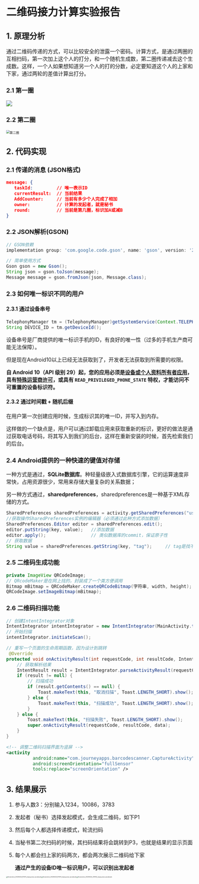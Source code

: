 # 二维码接力计算实验报告

## 1. 原理分析

通过二维码传递的方式，可以比较安全的泄露一个密码。计算方式，是通过两圈的互相扫码，第一次加上这个人的打分，和一个随机生成数，第二圈传递减去这个生成数。这样，一个人如果想知道另一个人的打的分数，必定要知道这个人的上家和下家，通过两轮的差值计算出打分。

### 2.1 第一圈

<img src="https://s2.loli.net/2022/04/25/z3QEarUs6p4H5Om.png" >

### 2.2 第二圈

<img src="D:\software\Microsoft_office\OneDrive\桌面\第二圈.png" alt="第二圈" style="zoom:60%;" />

## 2. 代码实现

### 2.1 传递的消息 (JSON格式)

```json
message: {
   taskId:         // 唯一表示ID
   currentResult:  // 当前结果
   AddCounter:     // 当前有多少个人完成了相加
   owner:		   // 计算的发起者，就是秘书
   round:		   // 当前是第几圈，标识加A或减B
}
```

### 2.2 JSON解析(GSON)

```groovy
// GSON依赖
implementation group: 'com.google.code.gson', name: 'gson', version: '2.8.6'
```

```java
// 简单使用方式
Gson gson = new Gson();
String json = gson.toJson(message);
Message message = gson.fromJson(json, Message.class);
```

### 2.3 如何唯一标识不同的用户

#### 2.3.1 通过设备串号

```java
TelephonyManager tm = (TelephonyManager)getSystemService(Context.TELEPHONY_SERVICE); 
String DEVICE_ID = tm.getDeviceId();  
```

设备串号是厂商提供的唯一标识手机的ID，有良好的唯一性（过多的手机生产商可能无法保障）。

但是现在Android10以上已经无法获取到了，开发者无法获取到所需要的权限。

<strong>自 Android 10（API 级别 29）起，您的应用必须是[设备或个人资料所有者应用](https://source.android.google.cn/devices/tech/admin/managed-profiles#device_administration)，具有[特殊运营商许可](https://source.android.google.cn/devices/tech/config/uicc)，或具有 `READ_PRIVILEGED_PHONE_STATE` 特权，才能访问不可重置的设备标识符。</strong>

#### 2.3.2 通过时间戳 + 随机后缀

在用户第一次创建应用时候，生成标识其的唯一ID，并写入到内存。

这样做的一个缺点是，用户可以通过卸载应用来获取重新的标识，更好的做法是通过获取电话号码，将其写入到我们的后台，这样在重新安装的时候，首先检索我们的后台。

### 2.4 Android提供的一种快速的键值对存储

一种方式是通过，<b>SQLite数据库</b>。种轻量级嵌入式数据库引擎，它的运算速度非常快，占用资源很少，常用来存储大量复杂的关系数据；

另一种方式通过，<b>sharedpreferences</b>，sharedpreferences是一种基于XML存储的方式。

```java
SharedPreferences sharedPreferences = activity.getSharedPreferences("user_info", Context.MODE_PRIVATE);
//获取操作SharedPreferences实例的编辑器（必须通过此种方式添加数据）
SharedPreferences.Editor editor = sharedPreferences.edit();
editor.putString(key, value);	//添加数据
editor.apply();					// 类似数据库的commit，保证原子性
// 获取数据
String value = sharedPreferences.getString(key, "tag");		// tag是找不到的时候的返回值，可以修改
```

### 2.5 二维码生成功能

```java
private ImageView QRCodeImage;
// QRcodeMaker是在网上找的，封装成了一个类方便调用
Bitmap mBitmap = QRCodeMaker.createQRCodeBitmap(字符串, width, height);
QRCodeImage.setImageBitmap(mBitmap);
```

### 2.6 二维码扫描功能

```java
// 创建IntentIntegrator对象
IntentIntegrator intentIntegrator = new IntentIntegrator(MainActivity.this);
// 开始扫描
intentIntegrator.initiateScan();

// 重写一个页面的生命周期函数，因为设计到跳转
 @Override
protected void onActivityResult(int requestCode, int resultCode, Intent data) {
    // 获取解析结果
    IntentResult result = IntentIntegrator.parseActivityResult(requestCode, resultCode, data);
    if (result != null) {
        // 扫描成功
        if (result.getContents() == null) {
            Toast.makeText(this, "取消扫描", Toast.LENGTH_SHORT).show();
        } else {
            Toast.makeText(this, "扫描成功", Toast.LENGTH_SHORT).show();
        }
    } else {
        Toast.makeText(this, "扫描失败", Toast.LENGTH_SHORT).show();
        super.onActivityResult(requestCode, resultCode, data);
    }
}
```

```xml
<!-- 调整二维码扫描界面为竖屏 -->
<activity
          android:name="com.journeyapps.barcodescanner.CaptureActivity"
          android:screenOrientation="fullSensor"
          tools:replace="screenOrientation" />
```

## 3. 结果展示

1. 参与人数3：分别输入1234，10086，3783

2. 发起者（秘书）选择发起模式，会生成二维码，如下P1

3. 然后每个人都选择传递模式，轮流扫码

4. 当秘书第二次扫码的时候，其扫码结果将会跳转到P3，也就是结果的显示页面

5. 每个人都会扫上家的码两次，都会两次展示二维码给下家

   <b>通过产生的设备ID唯一标识用户，可以识别出发起者</b>

<img src="C:\Users\PC\Documents\Tencent Files\1966069940\FileRecv\Screenshot_20220425_101031_clqwq.press.qrcodecalc.jpg" alt="Screenshot_20220425_101031_clqwq.press.qrcodecalc" style="zoom:25%; float:left;" /><img src="C:\Users\PC\Documents\Tencent Files\1966069940\FileRecv\Screenshot_20220425_101018_clqwq.press.qrcodecalc.jpg" alt="Screenshot_20220425_101031_clqwq.press.qrcodecalc" style="zoom:25%; float:left;" /><img src="C:\Users\PC\Documents\Tencent Files\1966069940\FileRecv\Screenshot_20220424_231415_clqwq.press.qrcodecalc.jpg" alt="Screenshot_20220424_231415_clqwq.press.qrcodecalc" style="zoom:25%; float:left" />
